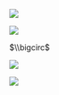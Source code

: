 ![](https://www.nta.go.jp/tmp/98c99f75-454b-4925-a6ef-e50edfb9d65d/images/6a4a1cefcba37a4f7791486e4c6197682b81c6ac2037bbec0b659954b8a06f18.jpg)

![](https://www.nta.go.jp/tmp/98c99f75-454b-4925-a6ef-e50edfb9d65d/images/ffebc8066c440a9b17c22ac2d3c28fbfa5126e0b76888a82ac7c320416163a40.jpg)

$\\bigcirc$

![](https://www.nta.go.jp/tmp/98c99f75-454b-4925-a6ef-e50edfb9d65d/images/8bb2d5b777a273b253c7ef6ed3dcdb82b92ae0cf419677e85c157b54785fda36.jpg)

![](https://www.nta.go.jp/tmp/98c99f75-454b-4925-a6ef-e50edfb9d65d/images/c4338c94050d2c75b529e037382255489bc5801e7125d0833ffb01de457dc685.jpg)